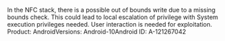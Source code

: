 In the NFC stack, there is a possible out of bounds write due to a missing bounds check. This could lead to local escalation of privilege with System execution privileges needed. User interaction is needed for exploitation. Product: AndroidVersions: Android-10Android ID: A-121267042